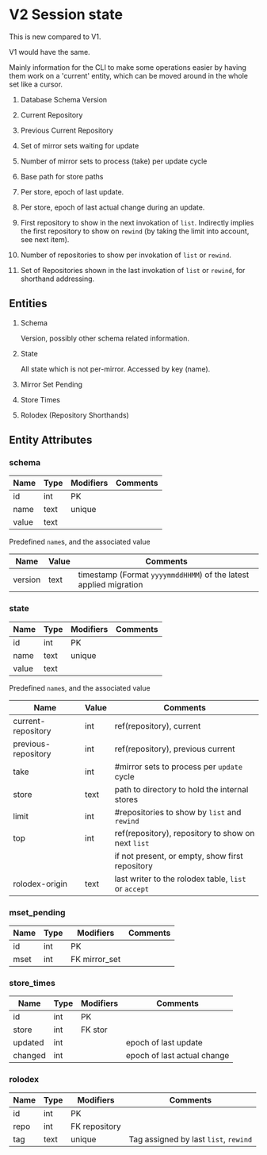 # V2 Session state

This is new compared to V1.

V1 would have the same.

Mainly information for the CLI to make some operations easier by
having them work on a 'current' entity, which can be moved around in
the whole set like a cursor.

   1. Database Schema Version

   1. Current Repository

   1. Previous Current Repository

   1. Set of mirror sets waiting for update

   1. Number of mirror sets to process (take) per update cycle

   1. Base path for store paths

   1. Per store, epoch of last update.

   1. Per store, epoch of last actual change during an update.

   1. First repository to show in the next invokation of
      `list`. Indirectly implies the first repository to show on
      `rewind` (by taking the limit into account, see next item).

   1. Number of repositories to show per invokation of `list` or
      `rewind`.

   1. Set of Repositories shown in the last invokation of `list` or
      `rewind`, for shorthand addressing.


## Entities

   1. Schema

      Version, possibly other schema related information.

   1. State

      All state which is not per-mirror. Accessed by key (name).

   1. Mirror Set Pending

   1. Store Times

   1. Rolodex (Repository Shorthands)

## Entity Attributes

### schema

|Name	|Type	|Modifiers	|Comments	|
|---	|---	|---		|---		|
|id	|int	|PK		|		|
|name	|text	|unique		|		|
|value	|text	|		|		|

Predefined `name`s, and the associated value

|Name	   |Value     |Comments	|
|---	   |---	      |---	|
|version   |text      |timestamp (Format `yyyymmddHHMM`) of the latest applied migration	|

### state

|Name	|Type	|Modifiers	|Comments	|
|---	|---	|---		|---		|
|id	|int	|PK		|		|
|name	|text	|unique		|		|
|value	|text	|		|		|

Predefined `name`s, and the associated value

|Name			|Value	|Comments	|
|---	   		|---	|---		|
|current-repository	|int	|ref(repository), current				|
|previous-repository	|int	|ref(repository), previous current			|
|take			|int	|#mirror sets to process per `update` cycle		|
|store			|text	|path to directory to hold the internal stores		|
|limit			|int	|#repositories to show by `list` and `rewind`		|
|top			|int	|ref(repository), repository to show on next `list`	|
|			|	|if not present, or empty, show first repository	|
|rolodex-origin		|text	|last writer to the rolodex table, `list` or `accept`	|

### mset_pending

|Name	|Type	|Modifiers	|Comments	|
|---	|---	|---		|---		|
|id	|int	|PK		|		|
|mset	|int	|FK mirror_set	|		|

### store_times

|Name	|Type	|Modifiers	|Comments	|
|---	|---	|---		|---		|
|id	|int	|PK		|		|
|store	|int	|FK stor	|		|
|updated|int	|   		|epoch of last update		|
|changed|int	|		|epoch of last actual change	|

### rolodex

|Name	|Type	|Modifiers	|Comments	|
|---	|---	|---		|---		|
|id	|int	|PK		|		|
|repo	|int	|FK repository	|		|
|tag	|text	|unique		|Tag assigned by last `list`, `rewind`	|
